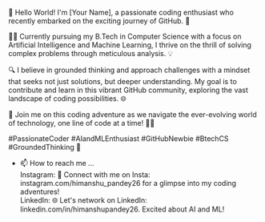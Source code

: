 👋 Hello World! I'm [Your Name], a passionate coding enthusiast who recently embarked on the exciting journey of GitHub. 🚀

👨‍💻 Currently pursuing my B.Tech in Computer Science with a focus on Artificial Intelligence and Machine Learning, I thrive on the thrill of solving complex problems through meticulous analysis. 💡

🔍 I believe in grounded thinking and approach challenges with a mindset that seeks not just solutions, but deeper understanding. My goal is to contribute and learn in this vibrant GitHub community, exploring the vast landscape of coding possibilities. 🌐

🌱 Join me on this coding adventure as we navigate the ever-evolving world of technology, one line of code at a time! 🚗💨

#PassionateCoder #AIandMLEnthusiast #GitHubNewbie #BtechCS #GroundedThinking 🌟

- 📫 How to reach me ...
  <br>
  Instagram:
    📸 Connect with me on Insta: instagram.com/himanshu_pandey26 for a glimpse into my coding adventures!
  <br>
  LinkedIn:
    🌐 Let's network on LinkedIn: linkedin.com/in/himanshupandey26. Excited about AI and ML!
  
<!---
himanshupandey26/himanshupandey26 is a ✨ special ✨ repository because its `README.md` (this file) appears on your GitHub profile.
You can click the Preview link to take a look at your changes.
--->
